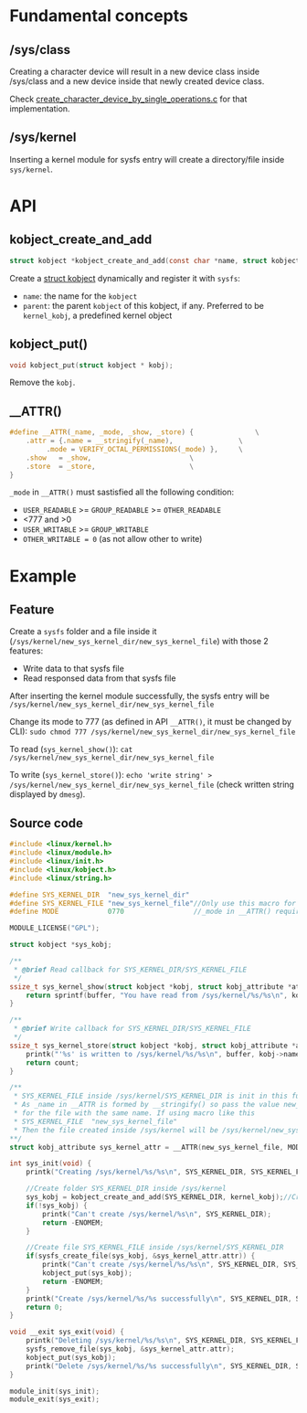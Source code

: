 # Fundamental concepts

## /sys/class

Creating a character device will result in a new device class inside /sys/class and a new device inside that newly created device class.

Check [create_character_device_by_single_operations.c](https://github.com/TranPhucVinh/C/blob/master/Kernel/Character%20device/Create%20character%20device/create_character_device_by_single_operations.c) for that implementation.

## /sys/kernel

Inserting a kernel module for sysfs entry will create a directory/file inside ``sys/kernel``.

# API

## kobject_create_and_add

```c
struct kobject *kobject_create_and_add(const char *name, struct kobject *parent);
```

Create a [struct kobject](Character%20device/Character%20device%20operations#kobject-and-refcount) dynamically and register it with ``sysfs``:

* ``name``: the name for the ``kobject``
* ``parent``: the parent ``kobject`` of this kobject, if any. Preferred to be ``kernel_kobj``, a predefined kernel object

## kobject_put()

```c
void kobject_put(struct kobject * kobj);
```

Remove the ``kobj``.

## __ATTR()

```c
#define __ATTR(_name, _mode, _show, _store) {				\
	.attr = {.name = __stringify(_name),				\
		 .mode = VERIFY_OCTAL_PERMISSIONS(_mode) },		\
	.show	= _show,						\
	.store	= _store,						\
}
```

``_mode`` in ``__ATTR()`` must sastisfied all the following condition:

* ``USER_READABLE`` >= ``GROUP_READABLE`` >= ``OTHER_READABLE``
* <777 and >0
* ``USER_WRITABLE`` >= ``GROUP_WRITABLE``
* ``OTHER_WRITABLE = 0`` (as not allow other to write)

# Example

## Feature

Create a ``sysfs`` folder and a file inside it (``/sys/kernel/new_sys_kernel_dir/new_sys_kernel_file``) with those 2 features:

* Write data to that sysfs file
* Read responsed data from that sysfs file

After inserting the kernel module successfully, the sysfs entry will be ``/sys/kernel/new_sys_kernel_dir/new_sys_kernel_file``

Change its mode to 777 (as defined in API ``__ATTR()``, it must be changed by CLI): ``sudo chmod 777 /sys/kernel/new_sys_kernel_dir/new_sys_kernel_file``
 
To read (``sys_kernel_show()``): ``cat /sys/kernel/new_sys_kernel_dir/new_sys_kernel_file``

To write (``sys_kernel_store()``): ``echo 'write string' > /sys/kernel/new_sys_kernel_dir/new_sys_kernel_file`` (check written string displayed by ``dmesg``).

## Source code

```c
#include <linux/kernel.h>
#include <linux/module.h>
#include <linux/init.h>
#include <linux/kobject.h>
#include <linux/string.h>

#define SYS_KERNEL_DIR	"new_sys_kernel_dir"
#define SYS_KERNEL_FILE	"new_sys_kernel_file"//Only use this macro for debugging
#define MODE 			0770				 //_mode in __ATTR() requires OTHER_WRITABLE = 0

MODULE_LICENSE("GPL");

struct kobject *sys_kobj;

/**
 * @brief Read callback for SYS_KERNEL_DIR/SYS_KERNEL_FILE
 */
ssize_t sys_kernel_show(struct kobject *kobj, struct kobj_attribute *attr, char *buffer) {
	return sprintf(buffer, "You have read from /sys/kernel/%s/%s\n", kobj->name, attr->attr.name);
}

/**
 * @brief Write callback for SYS_KERNEL_DIR/SYS_KERNEL_FILE
 */
ssize_t sys_kernel_store(struct kobject *kobj, struct kobj_attribute *attr, const char *buffer, size_t count) {
	printk("'%s' is written to /sys/kernel/%s/%s\n", buffer, kobj->name, attr->attr.name);
	return count;
}

/**
 * SYS_KERNEL_FILE inside /sys/kernel/SYS_KERNEL_DIR is init in this function
 * As _name in __ATTR is formed by __stringify() so pass the value new_sys_kernel_file
 * for the file with the same name. If using macro like this
 * SYS_KERNEL_FILE	"new_sys_kernel_file" 
 * Then the file created inside /sys/kernel will be /sys/kernel/new_sys_kernel_dir/'new_sys_kernel_file'
**/
struct kobj_attribute sys_kernel_attr = __ATTR(new_sys_kernel_file, MODE, sys_kernel_show, sys_kernel_store);

int sys_init(void) {
	printk("Creating /sys/kernel/%s/%s\n", SYS_KERNEL_DIR, SYS_KERNEL_FILE);

	//Create folder SYS_KERNEL_DIR inside /sys/kernel
	sys_kobj = kobject_create_and_add(SYS_KERNEL_DIR, kernel_kobj);//Create sys_kobj dynamically
	if(!sys_kobj) {
		printk("Can't create /sys/kernel/%s\n", SYS_KERNEL_DIR);
		return -ENOMEM;
	}

	//Create file SYS_KERNEL_FILE inside /sys/kernel/SYS_KERNEL_DIR
	if(sysfs_create_file(sys_kobj, &sys_kernel_attr.attr)) {
		printk("Can't create /sys/kernel/%s/%s\n", SYS_KERNEL_DIR, SYS_KERNEL_FILE);
		kobject_put(sys_kobj);
		return -ENOMEM;
	}
	printk("Create /sys/kernel/%s/%s successfully\n", SYS_KERNEL_DIR, SYS_KERNEL_FILE);
	return 0;
}

void __exit sys_exit(void) {
	printk("Deleting /sys/kernel/%s/%s\n", SYS_KERNEL_DIR, SYS_KERNEL_FILE);
	sysfs_remove_file(sys_kobj, &sys_kernel_attr.attr);
	kobject_put(sys_kobj);
	printk("Delete /sys/kernel/%s/%s successfully\n", SYS_KERNEL_DIR, SYS_KERNEL_FILE);
}

module_init(sys_init);
module_exit(sys_exit);
```
